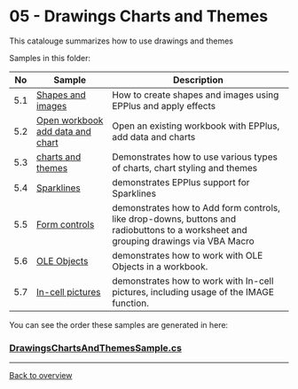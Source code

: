 ﻿# 05 - Drawings Charts and Themes
This catalouge summarizes how to use drawings and themes

Samples in this folder:

|No|Sample|Description|
|---|---|-----------------|
|5.1|[Shapes and images](<01-Shapes and images/Readme.md/>)| How to create shapes and images using EPPlus and apply effects|
|5.2|[Open workbook add data and chart](<02-Open workbook add data and chart/Readme.md/>)|Open an existing workbook with EPPlus, add data and charts |
|5.3|[charts and themes](<03-Charts and themes/Readme.md/>)|Demonstrates how to use various types of charts, chart styling and themes  |
|5.4|[Sparklines](<04-Sparklines/Readme.md/>)| demonstrates EPPlus support for Sparklines|
|5.5|[Form controls](<05-Form controls/Readme.md/>)| demonstrates how to Add form controls, like drop-downs, buttons and radiobuttons to a worksheet and grouping drawings via VBA Macro|
|5.6|[OLE Objects](<06-OLE Objects/Readme.md/>)| demonstrates how to work with OLE Objects in a workbook.|
|5.7|[In-cell pictures](<07-In-cell pictures/Readme.md/>)| demonstrates how to work with In-cell pictures, including usage of the IMAGE function.|

You can see the order these samples are generated in here:
### [DrawingsChartsAndThemesSample.cs](DrawingsChartsAndThemesSample.cs)

---
[Back to overview](..%2FReadme.md)